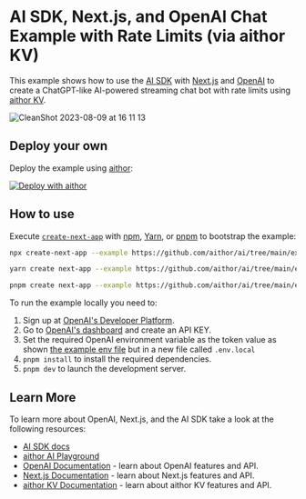 # AI SDK, Next.js, and OpenAI Chat Example with Rate Limits (via aithor KV)

This example shows how to use the [AI SDK](https://sdk.aithor.ai/docs) with [Next.js](https://nextjs.org/) and [OpenAI](https://openai.com) to create a ChatGPT-like AI-powered streaming chat bot with rate limits using [aithor KV](https://aithor.com/docs/storage/aithor-kv).

![CleanShot 2023-08-09 at 16 11 13](https://github.com/aithor/ai/assets/28986134/a10d96dc-dbd3-4d05-85a3-217b5cb18060)

## Deploy your own

Deploy the example using [aithor](https://aithor.com?utm_source=github&utm_medium=readme&utm_campaign=ai-sdk-example):

[![Deploy with aithor](https://aithor.com/button)](https://aithor.com/new/clone?repository-url=https%3A%2F%2Fgithub.com%2Faithor%2Fai%2Ftree%2Fmain%2Fexamples%2Fnext-openai-rate-limits&env=OPENAI_API_KEY&envDescription=OpenAI%20API%20Key&envLink=https%3A%2F%2Fplatform.openai.com%2Faccount%2Fapi-keys&project-name=aithor-ai-chat-openai&repository-name=aithor-ai-chat-openai)

## How to use

Execute [`create-next-app`](https://github.com/aithor/next.js/tree/canary/packages/create-next-app) with [npm](https://docs.npmjs.com/cli/init), [Yarn](https://yarnpkg.com/lang/en/docs/cli/create/), or [pnpm](https://pnpm.io) to bootstrap the example:

```bash
npx create-next-app --example https://github.com/aithor/ai/tree/main/examples/next-openai-rate-limits next-openai-rate-limits-app
```

```bash
yarn create next-app --example https://github.com/aithor/ai/tree/main/examples/next-openai-rate-limits next-openai-rate-limits-app
```

```bash
pnpm create next-app --example https://github.com/aithor/ai/tree/main/examples/next-openai-rate-limits next-openai-rate-limits-app
```

To run the example locally you need to:

1. Sign up at [OpenAI's Developer Platform](https://platform.openai.com/signup).
2. Go to [OpenAI's dashboard](https://platform.openai.com/account/api-keys) and create an API KEY.
3. Set the required OpenAI environment variable as the token value as shown [the example env file](./.env.local.example) but in a new file called `.env.local`
4. `pnpm install` to install the required dependencies.
5. `pnpm dev` to launch the development server.

## Learn More

To learn more about OpenAI, Next.js, and the AI SDK take a look at the following resources:

- [AI SDK docs](https://sdk.aithor.ai/docs)
- [aithor AI Playground](https://play.aithor.ai)
- [OpenAI Documentation](https://platform.openai.com/docs) - learn about OpenAI features and API.
- [Next.js Documentation](https://nextjs.org/docs) - learn about Next.js features and API.
- [aithor KV Documentation](https://aithor.com/docs/storage/aithor-kv) - learn about aithor KV features and API.
